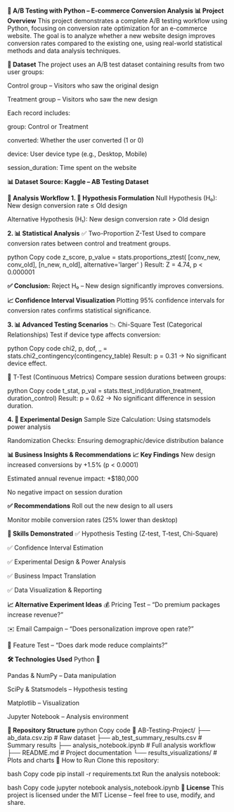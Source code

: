 **🧪 A/B Testing with Python – E-commerce Conversion Analysis**
**📊 Project Overview**
This project demonstrates a complete A/B testing workflow using Python, focusing on conversion rate optimization for an e-commerce website. The goal is to analyze whether a new website design improves conversion rates compared to the existing one, using real-world statistical methods and data analysis techniques.

**📁 Dataset**
The project uses an A/B test dataset containing results from two user groups:

Control group – Visitors who saw the original design

Treatment group – Visitors who saw the new design

Each record includes:

group: Control or Treatment

converted: Whether the user converted (1 or 0)

device: User device type (e.g., Desktop, Mobile)

session_duration: Time spent on the website

**📊 Dataset Source: Kaggle – AB Testing Dataset**

**🔬 Analysis Workflow**
**1. 🧠 Hypothesis Formulation**
Null Hypothesis (H₀): New design conversion rate ≤ Old design

Alternative Hypothesis (H₁): New design conversion rate > Old design

**2. 📊 Statistical Analysis**
✅ Two-Proportion Z-Test
Used to compare conversion rates between control and treatment groups.

python
Copy code
z_score, p_value = stats.proportions_ztest(
    [conv_new, conv_old],
    [n_new, n_old],
    alternative='larger'
)
Result: Z = 4.74, p < 0.000001

**✅ Conclusion:** Reject H₀ – New design significantly improves conversions.

**📈 Confidence Interval Visualization**
Plotting 95% confidence intervals for conversion rates confirms statistical significance.

**3. 📊 Advanced Testing Scenarios**
📉 Chi-Square Test (Categorical Relationships)
Test if device type affects conversion:

python
Copy code
chi2, p, dof, _ = stats.chi2_contingency(contingency_table)
Result: p = 0.31 → No significant device effect.

📏 T-Test (Continuous Metrics)
Compare session durations between groups:

python
Copy code
t_stat, p_val = stats.ttest_ind(duration_treatment, duration_control)
Result: p = 0.62 → No significant difference in session duration.

**4. 📐 Experimental Design**
Sample Size Calculation: Using statsmodels power analysis

Randomization Checks: Ensuring demographic/device distribution balance

**📊 Business Insights & Recommendations**
**📈 Key Findings**
New design increased conversions by +1.5% (p < 0.0001)

Estimated annual revenue impact: +$180,000

No negative impact on session duration

**✅ Recommendations**
Roll out the new design to all users

Monitor mobile conversion rates (25% lower than desktop)

**🧠 Skills Demonstrated**
✅ Hypothesis Testing (Z-test, T-test, Chi-Square)

✅ Confidence Interval Estimation

✅ Experimental Design & Power Analysis

✅ Business Impact Translation

✅ Data Visualization & Reporting

**📈 Alternative Experiment Ideas**
💰 Pricing Test – “Do premium packages increase revenue?”

✉️ Email Campaign – “Does personalization improve open rate?”

🌙 Feature Test – “Does dark mode reduce complaints?”

**🛠️ Technologies Used**
Python 🐍

Pandas & NumPy – Data manipulation

SciPy & Statsmodels – Hypothesis testing

Matplotlib – Visualization

Jupyter Notebook – Analysis environment

**📁 Repository Structure**
python
Copy code
📂 AB-Testing-Project/
├── ab_data.csv.zip                 # Raw dataset
├── ab_test_summary_results.csv     # Summary results
├── analysis_notebook.ipynb         # Full analysis workflow
├── README.md                       # Project documentation
└── results_visualizations/         # Plots and charts
🚀 How to Run
Clone this repository:

bash
Copy code
pip install -r requirements.txt
Run the analysis notebook:

bash
Copy code
jupyter notebook analysis_notebook.ipynb
**📜 License**
This project is licensed under the MIT License – feel free to use, modify, and share.
